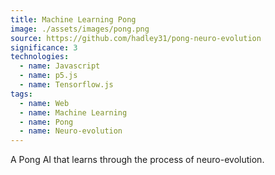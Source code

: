```yaml
---
title: Machine Learning Pong
image: ./assets/images/pong.png
source: https://github.com/hadley31/pong-neuro-evolution
significance: 3
technologies:
  - name: Javascript
  - name: p5.js
  - name: Tensorflow.js
tags:
  - name: Web
  - name: Machine Learning
  - name: Pong
  - name: Neuro-evolution
---
```


A Pong AI that learns through the process of neuro-evolution.